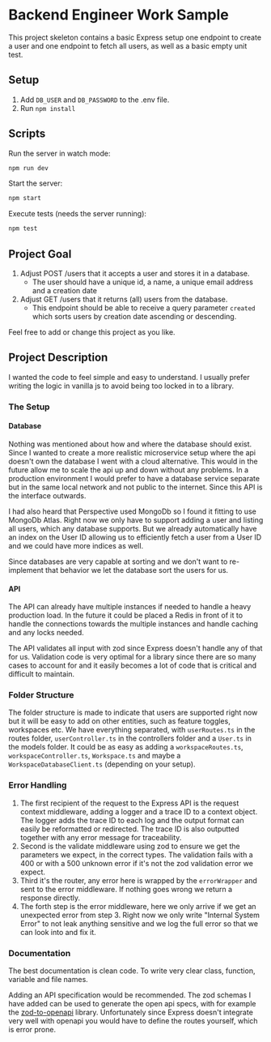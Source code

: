 # Backend Engineer Work Sample

This project skeleton contains a basic Express setup one endpoint to create a user and one endpoint to fetch all users, as well as a basic empty unit test.

## Setup

1. Add `DB_USER` and `DB_PASSWORD` to the .env file.
2. Run `npm install`

## Scripts

Run the server in watch mode:

```sh
npm run dev
```

Start the server:

```sh
npm start
```

Execute tests (needs the server running):

```sh
npm test
```

## Project Goal

1. Adjust POST /users that it accepts a user and stores it in a database.
    - The user should have a unique id, a name, a unique email address and a creation date
2. Adjust GET /users that it returns (all) users from the database.
    - This endpoint should be able to receive a query parameter `created` which sorts users by creation date ascending or descending.

Feel free to add or change this project as you like.

## Project Description

I wanted the code to feel simple and easy to understand. I usually prefer writing the logic in vanilla js to avoid being too locked in to a library.

### The Setup

#### Database

Nothing was mentioned about how and where the database should exist. Since I wanted to create a more realistic microservice setup where the api doesn't own the database I went with a cloud alternative. This would in the future allow me to scale the api up and down without any problems. In a production environment I would prefer to have a database service separate but in the same local network and not public to the internet. Since this API is the interface outwards.


I had also heard that Perspective used MongoDb so I found it fitting to use MongoDb Atlas. Right now we only have to support adding a user and listing all users, which any database supports. But we already automatically have an index on the User ID allowing us to efficiently fetch a user from a User ID and we could have more indices as well.

Since databases are very capable at sorting and we don't want to re-implement that behavior we let the database sort the users for us.

#### API

The API can already have multiple instances if needed to handle a heavy production load. In the future it could be placed a Redis in front of it to handle the connections towards the multiple instances and handle caching and any locks needed.

The API validates all input with zod since Express doesn't handle any of that for us. Validation code is very optimal for a library since there are so many cases to account for and it easily becomes a lot of code that is critical and difficult to maintain.

### Folder Structure

The folder structure is made to indicate that users are supported right now but it will be easy to add on other entities, such as feature toggles, workspaces etc. We have everything separated, with `userRoutes.ts` in the routes folder, `userController.ts` in the controllers folder and a `User.ts` in the models folder. It could be as easy as adding a `workspaceRoutes.ts`, `workspaceController.ts`, `Workspace.ts` and maybe a `WorkspaceDatabaseClient.ts` (depending on your setup).

### Error Handling

1. The first recipient of the request to the Express API is the request context middleware, adding a logger and a trace ID to a context object. The logger adds the trace ID to each log and the output format can easily be reformatted or redirected. The trace ID is also outputted together with any error message for traceability.
2. Second is the validate middleware using zod to ensure we get the parameters we expect, in the correct types. The validation fails with a 400 or with a 500 unknown error if it's not the zod validation error we expect.
3. Third it's the router, any error here is wrapped by the `errorWrapper` and sent to the error middleware. If nothing goes wrong we return a response directly.
4. The forth step is the error middleware, here we only arrive if we get an unexpected error from step 3. Right now we only write "Internal System Error" to not leak anything sensitive and we log the full error so that we can look into and fix it.

### Documentation

The best documentation is clean code. To write very clear class, function, variable and file names.

Adding an API specification would be recommended. The zod schemas I have added can be used to generate the open api specs, with for example the [zod-to-openapi](https://github.com/asteasolutions/zod-to-openapi) library. Unfortunately since Express doesn't integrate very well with openapi you would have to define the routes yourself, which is error prone.
